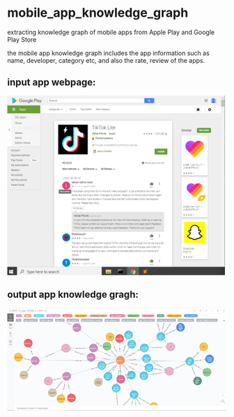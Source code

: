 # mobile_app_knowledge_graph
extracting knowledge graph of mobile apps from Apple Play and Google Play Store

the mobile app knowledge graph includes the app information such as name, developer, category etc, and also the rate, review of the apps. 


## input app webpage:

<img src="WeChat%20Screenshot_20210514124020.png" width="500">


## output app knowledge gragh:


<img src="WeChat%20Screenshot_20210514124213.png" width="800">
